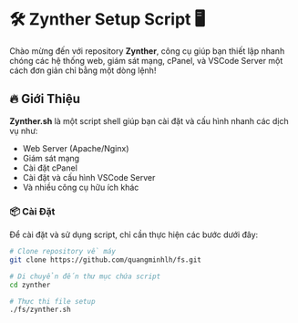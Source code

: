 # 🛠️ **Zynther Setup Script** 🖥️

Chào mừng đến với repository **Zynther**, công cụ giúp bạn thiết lập nhanh chóng các hệ thống web, giám sát mạng, cPanel, và VSCode Server một cách đơn giản chỉ bằng một dòng lệnh!

## 🔥 **Giới Thiệu**

**Zynther.sh** là một script shell giúp bạn cài đặt và cấu hình nhanh các dịch vụ như:
- Web Server (Apache/Nginx)
- Giám sát mạng
- Cài đặt cPanel
- Cài đặt và cấu hình VSCode Server
- Và nhiều công cụ hữu ích khác

### 📦 **Cài Đặt**

Để cài đặt và sử dụng script, chỉ cần thực hiện các bước dưới đây:

```bash
# Clone repository về máy
git clone https://github.com/quangminhlh/fs.git

# Di chuyển đến thư mục chứa script
cd zynther

# Thực thi file setup
./fs/zynther.sh
